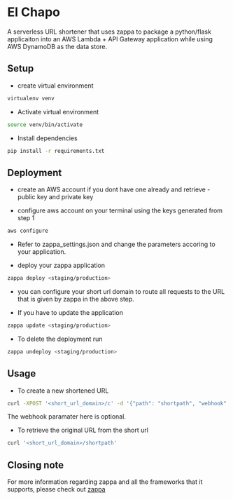 # El Chapo

A serverless URL shortener that uses zappa to package a python/flask applicaiton into an AWS Lambda + API Gateway application while using AWS DynamoDB as the data store.

## Setup

- create virtual environment
```sh
virtualenv venv
```
- Activate virtual environment
```sh
source venv/bin/activate
```
- Install dependencies
```sh
pip install -r requirements.txt
```


## Deployment

- create an AWS account if you dont have one already and retrieve - public key and private key

- configure aws account on your terminal using the keys generated from step 1
```sh
aws configure
```

- Refer to zappa_settings.json and change the parameters accoring to your application.

- deploy your zappa application
```sh
zappa deploy <staging/production>
```
- you can configure your short url domain to route all requests to the URL that is given by zappa in the above step.

- If you have to update the application
```sh
zappa update <staging/production>
```

- To delete the deployment run
```sh
zappa undeploy <staging/production>
```

## Usage

- To create a new shortened URL
```sh
curl -XPOST '<short_url_domain>/c' -d '{"path": "shortpath", "webhook": "https://f81421ad32aa6b3f557cec14301e1296.m.pipedream.net?id=idtotrack", "redirect_url": "https://google.com"}' -H "content-type: application/json"
```
The webhook paramater here is optional.
- To retrieve the original URL from the short url
```sh
curl '<short_url_domain>/shortpath'
```

## Closing note
For more information regarding zappa and all the frameworks that it supports, please check out [zappa](https://github.com/Miserlou/Zappa)
